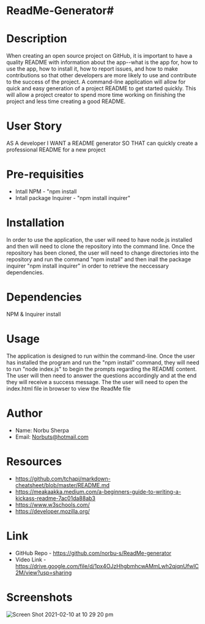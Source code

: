 # ReadMe-Generator#

# Description

When creating an open source project on GitHub, it is important to have a quality README with information about the app--what is the app for, how to use the app, how to install it, how to report issues, and how to make contributions so that other developers are more likely to use and contribute to the success of the project. A command-line application will allow for quick and easy generation of a project README to get started quickly. This will allow a project creator to spend more time working on finishing the project and less time creating a good README.

# User Story
AS A developer
I WANT a README generator
SO THAT can quickly create a professional README for a new project

# Pre-requisities

* Intall NPM - "npm install
* Intall package Inquirer - "npm install inquirer"


# Installation
 In order to use the application, the user will need to have node.js installed and then will need to clone the repository into the command line. Once the repository has been cloned, the user will need to change directories into the repository and run the command "npm install"  and then inall the package inquirer "npm install inquirer" in order to retrieve the neccessary dependencies.

# Dependencies
  NPM & Inquirer install


# Usage
The application is designed to run within the command-line. Once the user has installed the program and run the "npm install" command, they will need to run "node index.js" to begin the prompts regarding the README content. The user will then need to answer the questions accordingly and at the end they will receive a success message. The the user will need to open the index.html file in browser to view the ReadMe file

# Author
  * Name: Norbu Sherpa
  * Email: Norbuts@hotmail.com
  
# Resources
* https://github.com/tchapi/markdown-cheatsheet/blob/master/README.md
* https://meakaakka.medium.com/a-beginners-guide-to-writing-a-kickass-readme-7ac01da88ab3
* https://www.w3schools.com/
* https://developer.mozilla.org/

# Link
  * GitHub Repo - https://github.com/norbu-s/ReadMe-generator
  * Video Link - https://drive.google.com/file/d/1px4OJzHhgbmhcwAMmLwh2qjqnUfwlC2M/view?usp=sharing

# Screenshots
![Screen Shot 2021-02-10 at 10 29 20 pm](https://user-images.githubusercontent.com/73917485/107504802-ef3c6300-6bef-11eb-9eea-50287b58f0ea.png)

